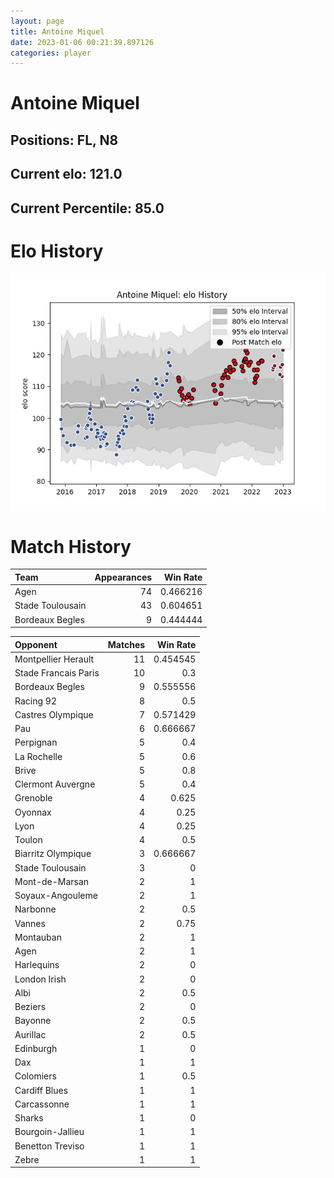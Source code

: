 ```yaml
---  
layout: page  
title: Antoine Miquel  
date: 2023-01-06 00:21:39.897126  
categories: player  
---
```

# Antoine Miquel

## Positions: FL, N8

## Current elo: 121.0

## Current Percentile: 85.0

# Elo History


![elo history](history_AntoineMiquel.png)
# Match History


| Team             |   Appearances |   Win Rate |
|:-----------------|--------------:|-----------:|
| Agen             |            74 |   0.466216 |
| Stade Toulousain |            43 |   0.604651 |
| Bordeaux Begles  |             9 |   0.444444 |

| Opponent             |   Matches |   Win Rate |
|:---------------------|----------:|-----------:|
| Montpellier Herault  |        11 |   0.454545 |
| Stade Francais Paris |        10 |   0.3      |
| Bordeaux Begles      |         9 |   0.555556 |
| Racing 92            |         8 |   0.5      |
| Castres Olympique    |         7 |   0.571429 |
| Pau                  |         6 |   0.666667 |
| Perpignan            |         5 |   0.4      |
| La Rochelle          |         5 |   0.6      |
| Brive                |         5 |   0.8      |
| Clermont Auvergne    |         5 |   0.4      |
| Grenoble             |         4 |   0.625    |
| Oyonnax              |         4 |   0.25     |
| Lyon                 |         4 |   0.25     |
| Toulon               |         4 |   0.5      |
| Biarritz Olympique   |         3 |   0.666667 |
| Stade Toulousain     |         3 |   0        |
| Mont-de-Marsan       |         2 |   1        |
| Soyaux-Angouleme     |         2 |   1        |
| Narbonne             |         2 |   0.5      |
| Vannes               |         2 |   0.75     |
| Montauban            |         2 |   1        |
| Agen                 |         2 |   1        |
| Harlequins           |         2 |   0        |
| London Irish         |         2 |   0        |
| Albi                 |         2 |   0.5      |
| Beziers              |         2 |   0        |
| Bayonne              |         2 |   0.5      |
| Aurillac             |         2 |   0.5      |
| Edinburgh            |         1 |   0        |
| Dax                  |         1 |   1        |
| Colomiers            |         1 |   0.5      |
| Cardiff Blues        |         1 |   1        |
| Carcassonne          |         1 |   1        |
| Sharks               |         1 |   0        |
| Bourgoin-Jallieu     |         1 |   1        |
| Benetton Treviso     |         1 |   1        |
| Zebre                |         1 |   1        |